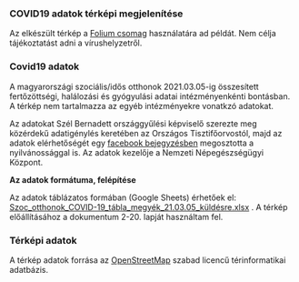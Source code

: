 <h3> COVID19 adatok térképi megjelenítése </h3>

Az elkészült térkép a [Folium csomag](https://python-visualization.github.io/folium/) használatára ad példát. Nem célja tájékoztatást adni a vírushelyzetről.

### Covid19 adatok

A magyarországi szociális/idős otthonok 2021.03.05-ig összesített fertőzöttségi, halálozási és gyógyulási adatai intézményenkénti bontásban. 
A térkép nem tartalmazza az egyéb intézményekre vonatkzó adatokat. 

Az adatokat Szél Bernadett országgyűlési képviselő szerezte meg közérdekű adatigénylés keretében az Országos Tisztifőorvostól, 
majd az adatok elérhetőségét egy [facebook bejegyzésben](https://www.facebook.com/szelbernadett/photos/a.171247126321571/3708494705930111/?type=3&theater)
megosztotta a nyilvánossággal is. 
Az adatok kezelője a Nemzeti Népegészségügyi Központ. 

**Az adatok formátuma, felépítése**

Az adatok táblázatos formában (Google Sheets) érhetőek el:
[Szoc_otthonok_COVID-19_tábla_megyék_21.03.05_küldésre.xlsx](https://drive.google.com/drive/folders/1yitS_a8PhZ30KREQN_iuoVjVaA-j7KZG?fbclid=IwAR3JFgtNEmEXbNmg-zk2fZ2v86LnZ1Si0Gxly7qUj08Ym7an33xiGUQDvSY) .
A térkép előállításához a dokumentum 2-20. lapját használtam fel.


### Térképi adatok

A térkép adatok forrása az [OpenStreetMap](https://wiki.openstreetmap.org/wiki/Main_Page) szabad licencű térinformatikai adatbázis. 
